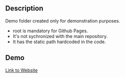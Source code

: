 ## Description

Demo folder created only for demonstration purposes.
- root is mandatory for Github Pages.
- It's not sychronized with the main repository.
- It has the static path hardcoded in the code.

## Demo

[Link to Website](https://davidfgc.github.io/maiko/)
